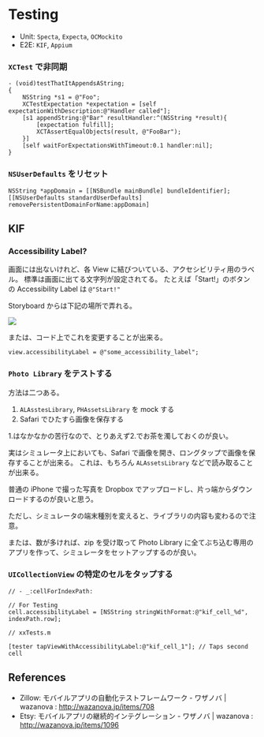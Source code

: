 Testing
===

- Unit: `Specta`, `Expecta`, `OCMockito`
- E2E: `KIF`, `Appium`

### `XCTest` で非同期

```objc
- (void)testThatItAppendsAString;
{
    NSString *s1 = @"Foo";
    XCTestExpectation *expectation = [self expectationWithDescription:@"Handler called"];
    [s1 appendString:@"Bar" resultHandler:^(NSString *result){
        [expectation fulfill];
        XCTAssertEqualObjects(result, @"FooBar");
    }]
    [self waitForExpectationsWithTimeout:0.1 handler:nil];
}
```

### `NSUserDefaults` をリセット

```objc
NSString *appDomain = [[NSBundle mainBundle] bundleIdentifier];
[[NSUserDefaults standardUserDefaults] removePersistentDomainForName:appDomain]
```

KIF
---

### Accessibility Label?

画面には出ないけれど、各 View に結びついている、アクセシビリティ用のラベル。
標準は画面に出てる文字列が設定されてる。
たとえば「Start!」のボタンの Accessibility Label は `@"Start!"` 

Storyboard からは下記の場所で弄れる。

![](https://dl.dropboxusercontent.com/u/7817937/_github/__Film/accesibility_label.png)

または、コード上でこれを変更することが出来る。

```objc
view.accessibilityLabel = @"some_accessibility_label";
```

### `Photo Library` をテストする

方法は二つある。

1. `ALAsstesLibrary`, `PHAssetsLibrary` を mock する
2. Safari でひたすら画像を保存する

1.はなかなかの苦行なので、とりあえず2.でお茶を濁しておくのが良い。

実はシミュレータ上においても、Safari で画像を開き、ロングタップで画像を保存することが出来る。
これは、もちろん `ALAssetsLibrary` などで読み取ることが出来る。

普通の iPhone で撮った写真を Dropbox でアップロードし、片っ端からダウンロードするのが良いと思う。

ただし、シミュレータの端末種別を変えると、ライブラリの内容も変わるので注意。

または、数が多ければ、zip を受け取って Photo Library に全てぶち込む専用のアプリを作って、シミュレータをセットアップするのが良い。

### `UICollectionView` の特定のセルをタップする

```objc
// - _:cellForIndexPath:

// For Testing
cell.accessibilityLabel = [NSString stringWithFormat:@"kif_cell_%d", indexPath.row];
```

```objc
// xxTests.m

[tester tapViewWithAccessibilityLabel:@"kif_cell_1"]; // Taps second cell
```

References
---

- Zillow: モバイルアプリの自動化テストフレームワーク - ワザノバ | wazanova : http://wazanova.jp/items/708
- Etsy: モバイルアプリの継続的インテグレーション - ワザノバ | wazanova : http://wazanova.jp/items/1096
